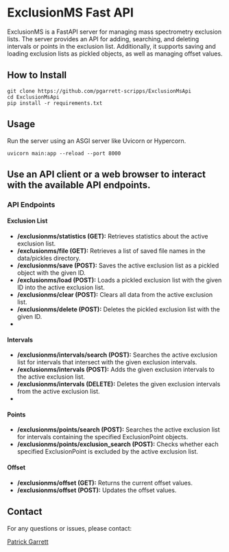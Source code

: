 # ExclusionMS Fast API

ExclusionMS is a FastAPI server for managing mass spectrometry exclusion lists. The server provides an API for adding, searching, and deleting intervals or points in the exclusion list. Additionally, it supports saving and loading exclusion lists as pickled objects, as well as managing offset values.

## How to Install
```
git clone https://github.com/pgarrett-scripps/ExclusionMsApi
cd ExclusionMsApi
pip install -r requirements.txt
```
## Usage
Run the server using an ASGI server like Uvicorn or Hypercorn.
```
uvicorn main:app --reload --port 8000
```

## Use an API client or a web browser to interact with the available API endpoints.

### API Endpoints

#### Exclusion List

- **/exclusionms/statistics (GET):** Retrieves statistics about the active exclusion list.
- **/exclusionms/file (GET):** Retrieves a list of saved file names in the data/pickles directory.
- **/exclusionms/save (POST):** Saves the active exclusion list as a pickled object with the given ID.
- **/exclusionms/load (POST):** Loads a pickled exclusion list with the given ID into the active exclusion list.
- **/exclusionms/clear (POST):** Clears all data from the active exclusion list.
- **/exclusionms/delete (POST):** Deletes the pickled exclusion list with the given ID.
- 
#### Intervals

- **/exclusionms/intervals/search (POST):** Searches the active exclusion list for intervals that intersect with the given exclusion intervals.
- **/exclusionms/intervals (POST):** Adds the given exclusion intervals to the active exclusion list.
- **/exclusionms/intervals (DELETE):** Deletes the given exclusion intervals from the active exclusion list.
- 
#### Points

- **/exclusionms/points/search (POST):** Searches the active exclusion list for intervals containing the specified ExclusionPoint objects.
- **/exclusionms/points/exclusion_search (POST):** Checks whether each specified ExclusionPoint is excluded by the active exclusion list.

#### Offset
- **/exclusionms/offset (GET):** Returns the current offset values.
- **/exclusionms/offset (POST):** Updates the offset values.

## Contact
For any questions or issues, please contact:

[Patrick Garrett](pgarrett@scripps.edu)
